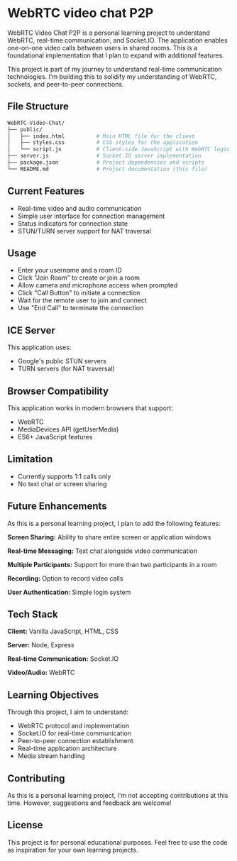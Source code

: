 
# WebRTC video chat P2P
WebRTC Video Chat P2P is a personal learning project to understand WebRTC, real-time communication, and Socket.IO. The application enables one-on-one video calls between users in shared rooms. This is a foundational implementation that I plan to expand with additional features.

This project is part of my journey to understand real-time communication technologies. I'm building this to solidify my understanding of WebRTC, sockets, and peer-to-peer connections.






## File Structure

```bash
WebRTC-Video-Chat/
├── public/
│   ├── index.html          # Main HTML file for the client
│   ├── styles.css          # CSS styles for the application
│   └── script.js           # Client-side JavaScript with WebRTC logic
├── server.js               # Socket.IO server implementation
├── package.json            # Project dependencies and scripts
└── README.md               # Project documentation (this file)

```
## Current Features

- Real-time video and audio communication
- Simple user interface for connection management
- Status indicators for connection state
- STUN/TURN server support for NAT traversal


## Usage

- Enter your username and a room ID
- Click "Join Room" to create or join a room
- Allow camera and microphone access when prompted
- Click "Call Button" to initiate a connection
- Wait for the remote user to join and connect
- Use "End Call" to terminate the connection

## ICE Server
This application uses:

- Google's public STUN servers
- TURN servers (for NAT traversal)
## Browser Compatibility

This application works in modern browsers that support:

- WebRTC
- MediaDevices API (getUserMedia)
- ES6+ JavaScript features
## Limitation
- Currently supports 1:1 calls only
- No text chat or screen sharing
## Future Enhancements

As this is a personal learning project, I plan to add the following features:

**Screen Sharing:** Ability to share entire screen or application windows

**Real-time Messaging:** Text chat alongside video communication

**Multiple Participants:** Support for more than two participants in a room

**Recording:** Option to record video calls

**User Authentication:** Simple login system

## Tech Stack

**Client:** Vanilla JavaScript, HTML, CSS

**Server:** Node, Express

**Real-time Communication:** Socket.IO

**Video/Audio:** WebRTC


## Learning Objectives
Through this project, I aim to understand:

- WebRTC protocol and implementation
- Socket.IO for real-time communication
- Peer-to-peer connection establishment
- Real-time application architecture
- Media stream handling
## Contributing

As this is a personal learning project, I'm not accepting contributions at this time. However, suggestions and feedback are welcome!


## License
This project is for personal educational purposes. Feel free to use the code as inspiration for your own learning projects.

